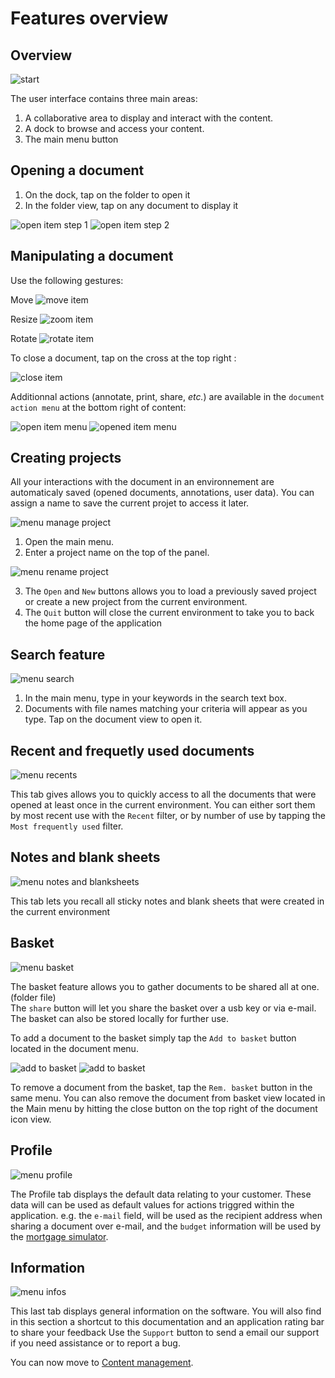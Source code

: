 # Features overview

## Overview

![start](img/use_empty_v2.jpg)

The user interface contains three main areas:

1. A collaborative area to display and interact with the content.
2. A dock to browse and access your content. 
3. The main menu button  

## Opening a document

1. On the dock, tap on the folder to open it 
2. In the folder view, tap on any document to display it 

![open item step 1](img/open_item_1_v2.jpg)
![open item step 2](img/open_item_2_v2.jpg)

## Manipulating a document

Use the following gestures:

Move ![move item](img/move.png)

Resize ![zoom item](img/pinch.png)

Rotate ![rotate item](img/rotate.png)

To close a document, tap on the cross at the top right :

![close item](img/item_close.jpg)

 Additionnal actions (annotate, print, share, *etc.*) are available in the `document action menu`  at the bottom right of content:

![open item menu](img/item_menu_button.jpg)
![opened item menu](img/item_menu_open_v2.jpg)

## Creating projects

All your interactions with the document in an environnement are automaticaly saved (opened documents, annotations, user data). You can  assign a name to save the current projet to access it later.

![menu manage project](img/menu_manage_v2.jpg)

1. Open the main menu.
2. Enter a project name on the top of the panel.  

![menu rename project](img/menu_create_v2.jpg)

3. The `Open` and `New` buttons allows you to load a previously saved project or create a new project from the current environment.
4. The `Quit` button will close the current environment to take you to back the home page of the application

## Search feature

![menu search](img/menu_search_v2.jpg)

1. In the main menu, type in your keywords in the search text box.
2. Documents with file names matching your criteria will appear as you type. Tap on the document view to open it.

## Recent and frequetly used documents
![menu recents](img/menu_recents_v2.jpg)

This tab gives allows you to quickly access to all the documents that were opened at least once in the current environment. You can either sort them by most recent use with the `Recent` filter, or by number of use by tapping the `Most frequently used` filter.

## Notes and blank sheets
![menu notes and blanksheets](img/menu_notes_v2.jpg)

This tab lets you recall all sticky notes and blank sheets that were created in the current environment 

## Basket
![menu basket](img/menu_basket_v2.jpg)

The basket feature allows you to gather documents to be shared all at one. (folder file)  
The `share` button will let you share the basket over a usb key or via e-mail. The basket can also be stored locally for further use. 

To add a document to the basket simply tap the `Add to basket` button located in the document menu.

![add to basket](img/item_menu_basket_add_v2.jpg)
![add to basket](img/item_menu_basket_rm_v3.jpg)

To remove a document from the basket, tap the `Rem. basket` button in the same menu. You can also remove the document from basket view located in the Main menu by hitting the close button on the top right of the document icon view. 

## Profile
![menu profile](img/menu_profiles_v2.jpg)

The Profile tab displays the default data relating to your customer. These data will can be used as default values for actions triggred within the application.  e.g. the `e-mail` field, will be used as the recipient address when sharing a document over e-mail, and the `budget` information will be used by the [mortgage simulator](bank_simulator.md).

## Information
![menu infos](img/menu_infos_v2.jpg)

This last tab displays general information on the software.
You will also find in this section a shortcut to this documentation and an application rating bar to share your feedback
Use the `Support` button to send a email our support if you need assistance or to report a bug.

You can now move to [Content management](manage_contents.md).
